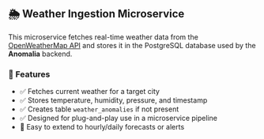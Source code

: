 ## 🌦️ Weather Ingestion Microservice

This microservice fetches real-time weather data from the [OpenWeatherMap API](https://openweathermap.org/api) and stores it in the PostgreSQL database used by the **Anomalia** backend.


### 📌 Features

- ✅ Fetches current weather for a target city
- ✅ Stores temperature, humidity, pressure, and timestamp
- ✅ Creates table `weather_anomalies` if not present
- ✅ Designed for plug-and-play use in a microservice pipeline
- 🧪 Easy to extend to hourly/daily forecasts or alerts


